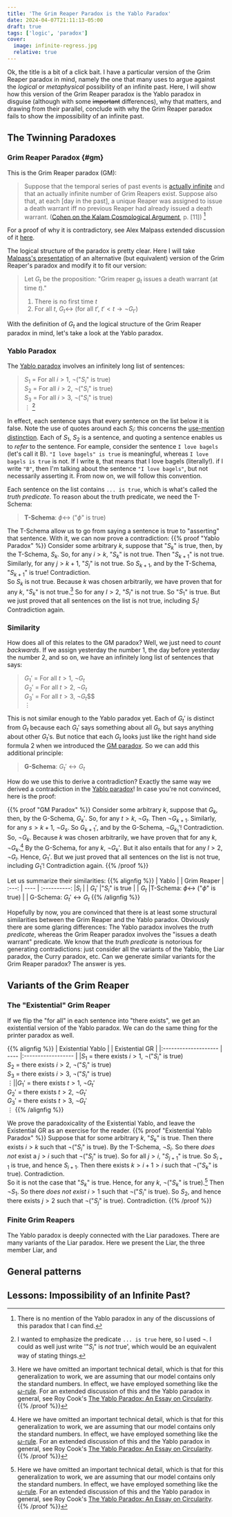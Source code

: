 ```yaml
---
title: 'The Grim Reaper Paradox is the Yablo Paradox'
date: 2024-04-07T21:11:13-05:00
draft: true
tags: ['logic', 'paradox']
cover:
  image: infinite-regress.jpg
  relative: true
---
```


Ok, the title is a bit of a click bait. I have a particular version of the Grim Reaper paradox in mind, namely the one that many uses to argue against the *logical* or *metaphysical* possibility of an infinite past. Here, I will show how this version of the Grim Reaper paradox is the Yablo paradox in disguise (although with some ~~important~~ differences), why that matters, and drawing from their parallel, conclude with why the Grim Reaper paradox fails to show the *im*possibility of an infinite past.

## The Twinning Paradoxes
### Grim Reaper Paradox {#gm}
This is the Grim Reaper paradox (GM):
> Suppose that the temporal series of past events is [actually infinite](https://en.wikipedia.org/wiki/Actual_infinity) and that an actually infinite number of Grim Reapers exist. Suppose also that, at each [day in the past], a unique Reaper was assigned to issue a death warrant iff no previous Reaper had already issued a death warrant. ([Cohen on the Kalam Cosmological Argument](https://philarchive.org/archive/COHEFA-2), p. [11]) [^1]

For a proof of why it is contradictory, see Alex Malpass extended discussion of it [here](https://useofreason.wordpress.com/2020/01/07/the-paradox-of-dry-eternity/).
[^1]: There is no mention of the Yablo paradox in any of the discussions of this paradox that I can find.

The logical structure of the paradox is pretty clear. Here I will take [Malpass's presentation](https://useofreason.wordpress.com/2020/07/12/the-logical-form-of-the-grim-reaper-paradox/) of an alternative (but equivalent) version of the Grim Reaper's paradox and modify it to fit our version:
>Let $G_t$ be the proposition: "Grim reaper $g_t$ issues a death warrant (at time $t$)."
> 1. There is no first time $t$
> 2. For all $t$, $G_t \leftrightarrow$ (for all $t’$, $t ' \lt t \rightarrow \lnot G_{t'}$)

With the definition of $G_t$ and the logical structure of the Grim Reaper paradox in mind, let's take a look at the Yablo paradox.
### Yablo Paradox
The [Yablo paradox](https://en.wikipedia.org/wiki/Stephen_Yablo#Yablo's_paradox) involves an infinitely long list of sentences:  
>$S_1$ = For all $i \gt 1$, $\lnot$("$S_i$" is true)  
>$S_2$ = For all $i \gt 2$, $\lnot$("$S_i$" is true)  
>$S_3$ = For all $i \gt 3$, $\lnot$("$S_i$" is true)  
>$\vdots$  [^2]
[^2]: I wanted to emphasize the predicate `... is true` here, so I used $\lnot$. I could as well just write '"$S_i$" is *not* true', which would be an equivalent way of stating things.

In effect, each sentence says that every sentence on the list below it is false. Note the use of quotes around each $S_i$: this concerns the [use-mention distinction](https://en.wikipedia.org/wiki/Use%E2%80%93mention_distinction). Each of $S_1$, $S_2$ is a sentence,  and quoting a sentence enables us to *refer* to the sentence. For eample, consider the sentence `I love bagels` (let's call it B). `"I love bagels" is true` is meaningful, whereas `I love bagels is true` is not. If I write `B`, that means that I love bagels (literally!). if I write `"B"`, then I'm talking about the sentence `"I love bagels"`, but not necessarily asserting it. From now on, we will follow this convention. 

Each sentence on the list contains `... is true`, which is what's called the *truth predicate*. To reason about the truth predicate, we need the T-Schema:
> **T-Schema**: $\phi\leftrightarrow$ ("$\phi$" is true)  

The T-Schema allow us to go from saying a sentence is true to "asserting" that sentence. With it, we can now prove a contradiction:
{{% proof "Yablo Paradox" %}}
Consider some arbitrary $k$, suppose that "$S_k$" is true, then, by the T-Schema, $S_k$. So, for any $i \gt k$, "$S_k$" is not true. Then "$S_{k+1}$" is not true.  Similarly, for any $j \gt {k+1}$, "$S_{j}$" is not true. So $S_{k+1}$, and by the T-Schema, "$S_{k+1}$" is true! Contradiction.  
So $S_k$ is not true. Because $k$ was chosen arbitrarily, we have proven that for any $k$, "$S_k$" is not true.[^3] So for any $l \gt 2$, "$S_l$" is not true. So "$S_1$" is true. But we just proved that all sentences on the list is not true, including $S_1$! Contradiction again.
[^3]: Here we have omitted an important technical detail, which is that for this generalization to work, we are assuming that our model contains only the standard numbers. In effect, we have employed something like the [$\omega$-rule](https://en.wikipedia.org/wiki/%CE%A9-consistent_theory?oldformat=true#%CF%89-logic). For an extended discussion of this and the Yablo paradox in general, see Roy Cook's [The Yablo Paradox: An Essay on Circularity](https://www.goodreads.com/book/show/22104293-the-yablo-paradox).
{{% /proof %}}

### Similarity
How does all of this relates to the GM paradox? Well, we just need to *count backwards*. If we assign yesterday the number $1$, the day before yesterday the number $2$, and so on, we have an infinitely long list of sentences that says:  
>$G_1'$ = For all $t \gt 1$, $\lnot G_t$  
>$G_2'$ = For all $t \gt 2$, $\lnot G_t$  
>$G_3'$ = For all $t \gt 3$, $\lnot G_t$$$  
>$\vdots$

This is not similar enough to the Yablo paradox yet. Each of $G_t'$ is distinct from $G_t$ because each $G_t'$ says something about all $G_t$, but says anything about other $G_t'$s. But notice that each $G_t$ looks just like the right hand side formula 2 when we introduced the [GM paradox](#gm). So we can add this additional principle:
>**G-Schema**: $G_t' \leftrightarrow G_t$

How do we use this to derive a contradiction? Exactly the same way we derived a contradiction in the [Yablo paradox](#yablo-paradox)! In case you're not convinced, here is the proof:

{{% proof "GM Paradox" %}}
Consider some arbitrary $k$, suppose that $G_k$, then, by the G-Schema, $G_k'$. So, for any $t \gt k$, $\lnot G_t$. Then $\lnot G_{k+1}$.  Similarly, for any $s \gt {k+1}$, $\lnot G_{s}$. So $G_{k+1}'$, and by the G-Schema, $\lnot G_{k_1}'$! Contradiction.  
So, $\lnot G_k$. Because $k$ was chosen arbitrarily, we have proven that for any $k$, $\lnot G_k$.[^3] By the G-Schema, for any $k$, $\lnot G_k'$. But it also entails that for any $l \gt 2$, $\lnot G_l$. Hence, $G_1'$. But we just proved that all sentences on the list is not true, including $G_1'$! Contradiction again.
{{% /proof %}}

Let us summarize their similarities:
{{% alignfig %}}
| Yablo | | Grim Reaper |
:---: | ---- | :----------:
|$S_i$ | | $G_t'$
|"$S_i$" is true | | $G_t$
|T-Schema: $\phi\leftrightarrow$ ("$\phi$" is true) | | G-Schema: $G_t' \leftrightarrow G_t$
{{% /alignfig %}}

Hopefully by now, you are convinced that there is at least some structural similarities between the Grim Reaper and the Yablo paradox. Obviously there are some glaring differences: The Yablo paradox involves the *truth predicate*, whereas the Grim Reaper paradox involves the "issues a death warrant" predicate. We know that the *truth predicate* is notorious for generating contradictions: just consider all the variants of the Yablo, the Liar paradox, the Curry paradox, etc. Can we generate similar variants for the Grim Reaper paradox? The answer is yes.

## Variants of the Grim Reaper
### The "Existential" Grim Reaper
If we flip the "for all" in each sentence into "there exists", we get an existential version of the Yablo paradox. We can do the same thing for the printer paradox as well.

{{% alignfig %}}
| Existential Yablo | | Existential GR |
|:-------------------- | ---- |:------------------ |
|$S_1$ = there exists $i \gt 1$, $\lnot$("$S_i$" is true) <br /> $S_2$ = there exists $i \gt 2$, $\lnot$("$S_i$" is true) <br />$S_3$ = there exists $i \gt 3$, $\lnot$("$S_i$" is true) <br /> $\vdots$||$G_1'$ = there exists $t \gt 1$, $\lnot G_t'$ <br /> $G_2'$ = there exists $t \gt 2$, $\lnot G_t'$ <br /> $G_3'$ = there exists $t \gt 3$, $\lnot G_t'$ <br /> $\vdots$
{{% /alignfig %}}

We prove the paradoxicality of the Existential Yablo, and leave the Existential GR as an exercise for the reader.
{{% proof "Existential Yablo Paradox" %}}
Suppose that for some arbitrary $k$, "$S_k$" is true. Then there exists $i > k$ such that $\lnot$("$S_i$" is true). By the T-Schema, $\lnot S_i$. So there *does not* exist a $j > i$ such that $\lnot$("$S_j$" is true). So for all $j > i$, "$S_{j+1}$" is true. So $S_{i+1}$ is true, and hence $S_{i+1}$. Then there exists $k > i+1 > i$ such that $\lnot$("$S_k$" is true). Contradiction.  
So it is not the case that "$S_k$" is true. Hence, for any $k$, $\lnot$("$S_k$" is true).[^3] Then $\lnot S_1$. So there *does not exist* $i \gt 1$ such that $\lnot$("$S_i$" is true). So $S_2$, and hence there exists $j > 2$ such that $\lnot$("$S_j$" is true). Contradiction.
{{% /proof %}}

### Finite Grim Reapers
The Yablo paradox is deeply connected with the Liar paradoxes. 
There are many variants of the Liar paradox. Here we present the Liar, the three member Liar, and 

## General patterns

## Lessons: Impossibility of an Infinite Past?
